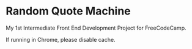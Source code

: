 <h1>Random Quote Machine</h1>
<p>My 1st Intermediate Front End Development Project for FreeCodeCamp.</p>

If running in Chrome, please disable cache.
